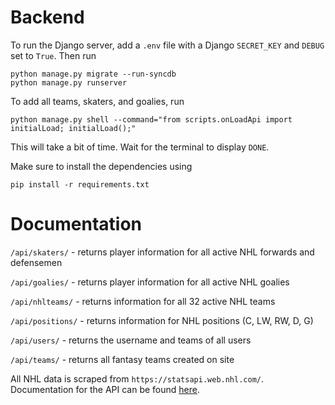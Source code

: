 # Backend

To run the Django server, add a `.env` file with a Django `SECRET_KEY` and `DEBUG` set to `True`. Then run 

```
python manage.py migrate --run-syncdb
python manage.py runserver
```

To add all teams, skaters, and goalies, run
```
python manage.py shell --command="from scripts.onLoadApi import initialLoad; initialLoad();"
```
This will take a bit of time. Wait for the terminal to display `DONE`. 

Make sure to install the dependencies using
```
pip install -r requirements.txt
```

# Documentation
`/api/skaters/` - returns player information for all active NHL forwards and defensemen

`/api/goalies/` - returns player information for all active NHL goalies

`/api/nhlteams/` - returns information for all 32 active NHL teams

`/api/positions/` - returns information for NHL positions (C, LW, RW, D, G)

`/api/users/` - returns the username and teams of all users

`/api/teams/` - returns all fantasy teams created on site

All NHL data is scraped from `https://statsapi.web.nhl.com/`. Documentation for the API can be found [here](https://gitlab.com/dword4/nhlapi/-/blob/master/stats-api.md). 
